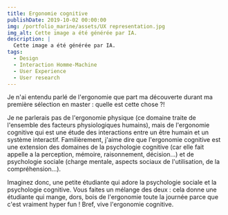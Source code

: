 ```yaml
---
title: Ergonomie cognitive
publishDate: 2019-10-02 00:00:00
img: /portfolio_marine/assets/UX representation.jpg
img_alt: Cette image a été générée par IA.
description: |
  Cette image a été générée par IA.
tags:
  - Design
  - Interaction Homme-Machine
  - User Experience
  - User research
---
```


Je n'ai entendu parlé de l'ergonomie que part ma découverte durant ma première sélection en master : quelle est cette chose ?!

Je ne parlerais pas de l'ergonomie physique (ce domaine traite de l'ensemble des facteurs physiologiques humains), mais de l'ergonomie cognitive qui est une étude des interactions entre un être humain et un système interactif. Familièrement, j'aime dire que l'ergonomie cognitive est une extension des domaines de la psychologie cognitive (car elle fait appelle a la perception, mémoire, raisonnement, décision...) et de psychologie sociale (charge mentale, aspects sociaux de l'utilisation, de la compréhension...).

Imaginez donc, une petite étudiante qui adore la psychologie sociale et la psychologie cognitive. Vous faites un mélange des deux : cela donne une étudiante qui mange, dors, bois de l'ergonomie toute la journée parce que c'est vraiment hyper fun ! Bref, vive l'ergonomie cognitive.


<!--  -->





<style>
   button {
    display: flex;
    flex-direction: column;
    background-color: purple;
    box-shadow: black;
    color: white;
    border:none;
  }
</style>
